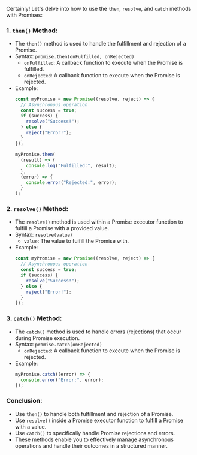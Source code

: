 Certainly! Let's delve into how to use the `then`, `resolve`, and `catch` methods with Promises:

### 1. `then()` Method:
- The `then()` method is used to handle the fulfillment and rejection of a Promise.
- Syntax: `promise.then(onFulfilled, onRejected)`
  - `onFulfilled`: A callback function to execute when the Promise is fulfilled.
  - `onRejected`: A callback function to execute when the Promise is rejected.
- Example:
  ```javascript
  const myPromise = new Promise((resolve, reject) => {
    // Asynchronous operation
    const success = true;
    if (success) {
      resolve("Success!");
    } else {
      reject("Error!");
    }
  });

  myPromise.then(
    (result) => {
      console.log("Fulfilled:", result);
    },
    (error) => {
      console.error("Rejected:", error);
    }
  );
  ```

### 2. `resolve()` Method:
- The `resolve()` method is used within a Promise executor function to fulfill a Promise with a provided value.
- Syntax: `resolve(value)`
  - `value`: The value to fulfill the Promise with.
- Example:
  ```javascript
  const myPromise = new Promise((resolve, reject) => {
    // Asynchronous operation
    const success = true;
    if (success) {
      resolve("Success!");
    } else {
      reject("Error!");
    }
  });
  ```

### 3. `catch()` Method:
- The `catch()` method is used to handle errors (rejections) that occur during Promise execution.
- Syntax: `promise.catch(onRejected)`
  - `onRejected`: A callback function to execute when the Promise is rejected.
- Example:
  ```javascript
  myPromise.catch((error) => {
    console.error("Error:", error);
  });
  ```

### Conclusion:
- Use `then()` to handle both fulfillment and rejection of a Promise.
- Use `resolve()` inside a Promise executor function to fulfill a Promise with a value.
- Use `catch()` to specifically handle Promise rejections and errors.
- These methods enable you to effectively manage asynchronous operations and handle their outcomes in a structured manner.
